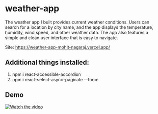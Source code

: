 # weather-app
 The weather app I built provides current weather conditions. Users can search for a location by city name, and the app displays the temperature, humidity, wind speed, and other weather data. The app also features a simple and clean user interface that is easy to navigate.

Site: https://weather-app-mohit-nagaraj.vercel.app/

## Additional things installed:
1.  npm i react-accessible-accordion
2. npm i react-select-async-paginate --force

## Demo
[![Watch the video](https://user-images.githubusercontent.com/105775899/232200997-99cee404-303a-4381-a5f5-87f8a7e36d91.jpg)](https://youtu.be/NOAAFc_LlTw)

